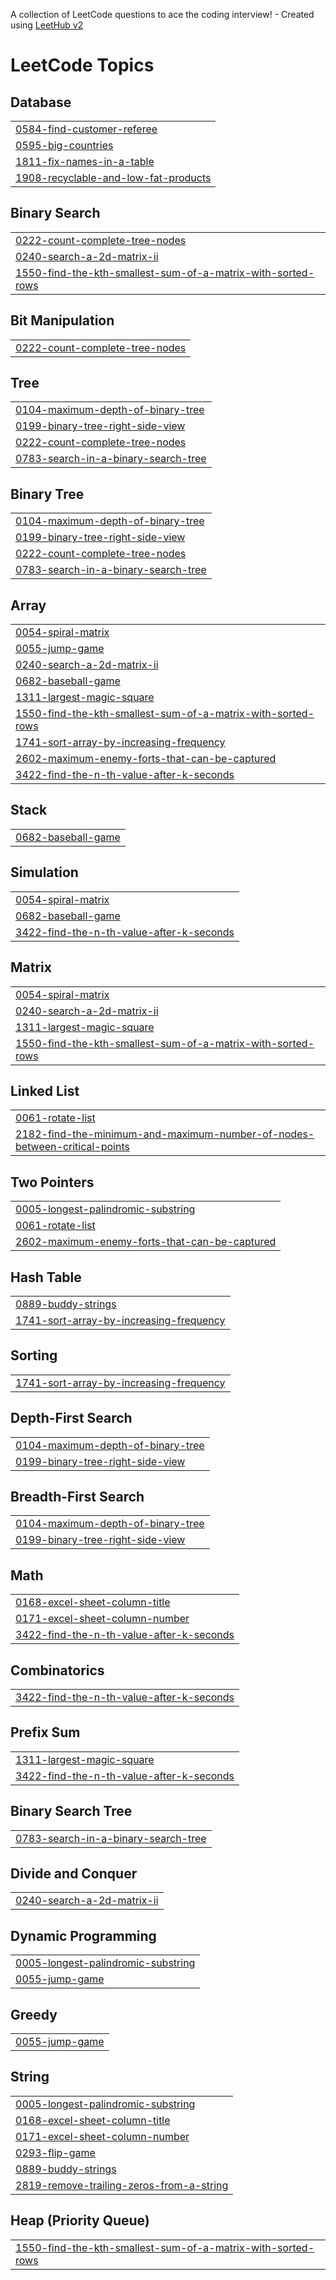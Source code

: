 A collection of LeetCode questions to ace the coding interview! - Created using [LeetHub v2](https://github.com/arunbhardwaj/LeetHub-2.0)
<!---LeetCode Topics Start-->
# LeetCode Topics
## Database
|  |
| ------- |
| [0584-find-customer-referee](https://github.com/sang9984/LeetCode-Algo/tree/master/0584-find-customer-referee) |
| [0595-big-countries](https://github.com/sang9984/LeetCode-Algo/tree/master/0595-big-countries) |
| [1811-fix-names-in-a-table](https://github.com/sang9984/LeetCode-Algo/tree/master/1811-fix-names-in-a-table) |
| [1908-recyclable-and-low-fat-products](https://github.com/sang9984/LeetCode-Algo/tree/master/1908-recyclable-and-low-fat-products) |
## Binary Search
|  |
| ------- |
| [0222-count-complete-tree-nodes](https://github.com/sang9984/LeetCode-Algo/tree/master/0222-count-complete-tree-nodes) |
| [0240-search-a-2d-matrix-ii](https://github.com/sang9984/LeetCode-Algo/tree/master/0240-search-a-2d-matrix-ii) |
| [1550-find-the-kth-smallest-sum-of-a-matrix-with-sorted-rows](https://github.com/sang9984/LeetCode-Algo/tree/master/1550-find-the-kth-smallest-sum-of-a-matrix-with-sorted-rows) |
## Bit Manipulation
|  |
| ------- |
| [0222-count-complete-tree-nodes](https://github.com/sang9984/LeetCode-Algo/tree/master/0222-count-complete-tree-nodes) |
## Tree
|  |
| ------- |
| [0104-maximum-depth-of-binary-tree](https://github.com/sang9984/LeetCode-Algo/tree/master/0104-maximum-depth-of-binary-tree) |
| [0199-binary-tree-right-side-view](https://github.com/sang9984/LeetCode-Algo/tree/master/0199-binary-tree-right-side-view) |
| [0222-count-complete-tree-nodes](https://github.com/sang9984/LeetCode-Algo/tree/master/0222-count-complete-tree-nodes) |
| [0783-search-in-a-binary-search-tree](https://github.com/sang9984/LeetCode-Algo/tree/master/0783-search-in-a-binary-search-tree) |
## Binary Tree
|  |
| ------- |
| [0104-maximum-depth-of-binary-tree](https://github.com/sang9984/LeetCode-Algo/tree/master/0104-maximum-depth-of-binary-tree) |
| [0199-binary-tree-right-side-view](https://github.com/sang9984/LeetCode-Algo/tree/master/0199-binary-tree-right-side-view) |
| [0222-count-complete-tree-nodes](https://github.com/sang9984/LeetCode-Algo/tree/master/0222-count-complete-tree-nodes) |
| [0783-search-in-a-binary-search-tree](https://github.com/sang9984/LeetCode-Algo/tree/master/0783-search-in-a-binary-search-tree) |
## Array
|  |
| ------- |
| [0054-spiral-matrix](https://github.com/sang9984/LeetCode-Algo/tree/master/0054-spiral-matrix) |
| [0055-jump-game](https://github.com/sang9984/LeetCode-Algo/tree/master/0055-jump-game) |
| [0240-search-a-2d-matrix-ii](https://github.com/sang9984/LeetCode-Algo/tree/master/0240-search-a-2d-matrix-ii) |
| [0682-baseball-game](https://github.com/sang9984/LeetCode-Algo/tree/master/0682-baseball-game) |
| [1311-largest-magic-square](https://github.com/sang9984/LeetCode-Algo/tree/master/1311-largest-magic-square) |
| [1550-find-the-kth-smallest-sum-of-a-matrix-with-sorted-rows](https://github.com/sang9984/LeetCode-Algo/tree/master/1550-find-the-kth-smallest-sum-of-a-matrix-with-sorted-rows) |
| [1741-sort-array-by-increasing-frequency](https://github.com/sang9984/LeetCode-Algo/tree/master/1741-sort-array-by-increasing-frequency) |
| [2602-maximum-enemy-forts-that-can-be-captured](https://github.com/sang9984/LeetCode-Algo/tree/master/2602-maximum-enemy-forts-that-can-be-captured) |
| [3422-find-the-n-th-value-after-k-seconds](https://github.com/sang9984/LeetCode-Algo/tree/master/3422-find-the-n-th-value-after-k-seconds) |
## Stack
|  |
| ------- |
| [0682-baseball-game](https://github.com/sang9984/LeetCode-Algo/tree/master/0682-baseball-game) |
## Simulation
|  |
| ------- |
| [0054-spiral-matrix](https://github.com/sang9984/LeetCode-Algo/tree/master/0054-spiral-matrix) |
| [0682-baseball-game](https://github.com/sang9984/LeetCode-Algo/tree/master/0682-baseball-game) |
| [3422-find-the-n-th-value-after-k-seconds](https://github.com/sang9984/LeetCode-Algo/tree/master/3422-find-the-n-th-value-after-k-seconds) |
## Matrix
|  |
| ------- |
| [0054-spiral-matrix](https://github.com/sang9984/LeetCode-Algo/tree/master/0054-spiral-matrix) |
| [0240-search-a-2d-matrix-ii](https://github.com/sang9984/LeetCode-Algo/tree/master/0240-search-a-2d-matrix-ii) |
| [1311-largest-magic-square](https://github.com/sang9984/LeetCode-Algo/tree/master/1311-largest-magic-square) |
| [1550-find-the-kth-smallest-sum-of-a-matrix-with-sorted-rows](https://github.com/sang9984/LeetCode-Algo/tree/master/1550-find-the-kth-smallest-sum-of-a-matrix-with-sorted-rows) |
## Linked List
|  |
| ------- |
| [0061-rotate-list](https://github.com/sang9984/LeetCode-Algo/tree/master/0061-rotate-list) |
| [2182-find-the-minimum-and-maximum-number-of-nodes-between-critical-points](https://github.com/sang9984/LeetCode-Algo/tree/master/2182-find-the-minimum-and-maximum-number-of-nodes-between-critical-points) |
## Two Pointers
|  |
| ------- |
| [0005-longest-palindromic-substring](https://github.com/sang9984/LeetCode-Algo/tree/master/0005-longest-palindromic-substring) |
| [0061-rotate-list](https://github.com/sang9984/LeetCode-Algo/tree/master/0061-rotate-list) |
| [2602-maximum-enemy-forts-that-can-be-captured](https://github.com/sang9984/LeetCode-Algo/tree/master/2602-maximum-enemy-forts-that-can-be-captured) |
## Hash Table
|  |
| ------- |
| [0889-buddy-strings](https://github.com/sang9984/LeetCode-Algo/tree/master/0889-buddy-strings) |
| [1741-sort-array-by-increasing-frequency](https://github.com/sang9984/LeetCode-Algo/tree/master/1741-sort-array-by-increasing-frequency) |
## Sorting
|  |
| ------- |
| [1741-sort-array-by-increasing-frequency](https://github.com/sang9984/LeetCode-Algo/tree/master/1741-sort-array-by-increasing-frequency) |
## Depth-First Search
|  |
| ------- |
| [0104-maximum-depth-of-binary-tree](https://github.com/sang9984/LeetCode-Algo/tree/master/0104-maximum-depth-of-binary-tree) |
| [0199-binary-tree-right-side-view](https://github.com/sang9984/LeetCode-Algo/tree/master/0199-binary-tree-right-side-view) |
## Breadth-First Search
|  |
| ------- |
| [0104-maximum-depth-of-binary-tree](https://github.com/sang9984/LeetCode-Algo/tree/master/0104-maximum-depth-of-binary-tree) |
| [0199-binary-tree-right-side-view](https://github.com/sang9984/LeetCode-Algo/tree/master/0199-binary-tree-right-side-view) |
## Math
|  |
| ------- |
| [0168-excel-sheet-column-title](https://github.com/sang9984/LeetCode-Algo/tree/master/0168-excel-sheet-column-title) |
| [0171-excel-sheet-column-number](https://github.com/sang9984/LeetCode-Algo/tree/master/0171-excel-sheet-column-number) |
| [3422-find-the-n-th-value-after-k-seconds](https://github.com/sang9984/LeetCode-Algo/tree/master/3422-find-the-n-th-value-after-k-seconds) |
## Combinatorics
|  |
| ------- |
| [3422-find-the-n-th-value-after-k-seconds](https://github.com/sang9984/LeetCode-Algo/tree/master/3422-find-the-n-th-value-after-k-seconds) |
## Prefix Sum
|  |
| ------- |
| [1311-largest-magic-square](https://github.com/sang9984/LeetCode-Algo/tree/master/1311-largest-magic-square) |
| [3422-find-the-n-th-value-after-k-seconds](https://github.com/sang9984/LeetCode-Algo/tree/master/3422-find-the-n-th-value-after-k-seconds) |
## Binary Search Tree
|  |
| ------- |
| [0783-search-in-a-binary-search-tree](https://github.com/sang9984/LeetCode-Algo/tree/master/0783-search-in-a-binary-search-tree) |
## Divide and Conquer
|  |
| ------- |
| [0240-search-a-2d-matrix-ii](https://github.com/sang9984/LeetCode-Algo/tree/master/0240-search-a-2d-matrix-ii) |
## Dynamic Programming
|  |
| ------- |
| [0005-longest-palindromic-substring](https://github.com/sang9984/LeetCode-Algo/tree/master/0005-longest-palindromic-substring) |
| [0055-jump-game](https://github.com/sang9984/LeetCode-Algo/tree/master/0055-jump-game) |
## Greedy
|  |
| ------- |
| [0055-jump-game](https://github.com/sang9984/LeetCode-Algo/tree/master/0055-jump-game) |
## String
|  |
| ------- |
| [0005-longest-palindromic-substring](https://github.com/sang9984/LeetCode-Algo/tree/master/0005-longest-palindromic-substring) |
| [0168-excel-sheet-column-title](https://github.com/sang9984/LeetCode-Algo/tree/master/0168-excel-sheet-column-title) |
| [0171-excel-sheet-column-number](https://github.com/sang9984/LeetCode-Algo/tree/master/0171-excel-sheet-column-number) |
| [0293-flip-game](https://github.com/sang9984/LeetCode-Algo/tree/master/0293-flip-game) |
| [0889-buddy-strings](https://github.com/sang9984/LeetCode-Algo/tree/master/0889-buddy-strings) |
| [2819-remove-trailing-zeros-from-a-string](https://github.com/sang9984/LeetCode-Algo/tree/master/2819-remove-trailing-zeros-from-a-string) |
## Heap (Priority Queue)
|  |
| ------- |
| [1550-find-the-kth-smallest-sum-of-a-matrix-with-sorted-rows](https://github.com/sang9984/LeetCode-Algo/tree/master/1550-find-the-kth-smallest-sum-of-a-matrix-with-sorted-rows) |
<!---LeetCode Topics End-->
